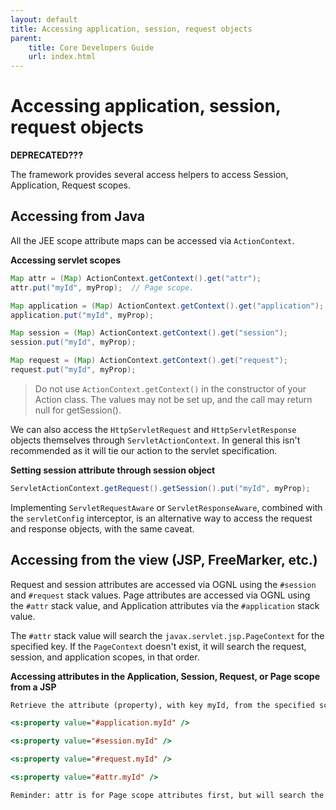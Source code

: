 ```yaml
---
layout: default
title: Accessing application, session, request objects
parent:
    title: Core Developers Guide
    url: index.html
---
```


# Accessing application, session, request objects

**DEPRECATED???**

The framework provides several access helpers to access Session, Application, Request scopes.

## Accessing from Java

All the JEE scope attribute maps can be accessed via `ActionContext`.

**Accessing servlet scopes**

```java
Map attr = (Map) ActionContext.getContext().get("attr");
attr.put("myId", myProp);  // Page scope.

Map application = (Map) ActionContext.getContext().get("application");
application.put("myId", myProp);

Map session = (Map) ActionContext.getContext().get("session");
session.put("myId", myProp);

Map request = (Map) ActionContext.getContext().get("request");
request.put("myId", myProp);
```

> Do not use `ActionContext.getContext()` in the constructor of your Action class. The values may not be set up, and 
> the call may return null for getSession().

We can also access the `HttpServletRequest` and `HttpServletResponse` objects themselves through `ServletActionContext`. 
In general this isn't recommended as it will tie our action to the servlet specification.

**Setting session attribute through session object**

```java
ServletActionContext.getRequest().getSession().put("myId", myProp);
```

Implementing `ServletRequestAware` or `ServletResponseAware`, combined with the `servletConfig` interceptor, 
is an alternative way to access the request and response objects, with the same caveat.

## Accessing from the view (JSP, FreeMarker, etc.)

Request and session attributes are accessed via OGNL using the `#session` and `#request` stack values.
Page attributes are accessed via OGNL using the `#attr` stack value, and Application attributes via
the `#application` stack value.

The `#attr` stack value will search the `javax.servlet.jsp.PageContext` for the specified key. If the `PageContext`
doesn't exist, it will search the request, session, and application scopes, in that order.

**Accessing attributes in the Application, Session, Request, or Page scope from a JSP**

```jsp
Retrieve the attribute (property), with key myId, from the specified scope:

<s:property value="#application.myId" />

<s:property value="#session.myId" />

<s:property value="#request.myId" />

<s:property value="#attr.myId" />

Reminder: attr is for Page scope attributes first, but will search the remaining scopes, in order, seeking a match.
```
